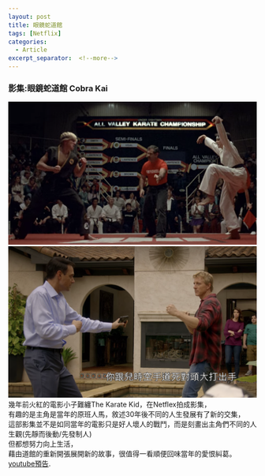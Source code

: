 ```yaml
---
layout: post
title: 眼鏡蛇道館
tags: [Netflix]
categories:
  - Article
excerpt_separator:  <!--more-->
---
```


### 影集:眼鏡蛇道館 Cobra Kai 
![my screenshot](/assets/cobra1.png)
<br>
![my screenshot](/assets/cobra2.png)
幾年前火紅的電影小子難纏The Karate Kid，在Netflex拍成影集，<br>
有趣的是主角是當年的原班人馬，敘述30年後不同的人生發展有了新的交集，<br>
這部影集並不是如同當年的電影只是好人壞人的戰鬥，而是刻畫出主角們不同的人生觀(先靜而後動/先發制人)<br>
但都想努力向上生活，<br>
藉由道館的重新開張展開新的故事，很值得一看順便回味當年的愛恨糾葛。<br>
[youtube預告](https://www.youtube.com/watch?v=FzDW3dMgSEc&ab_channel=NetflixAsia).




